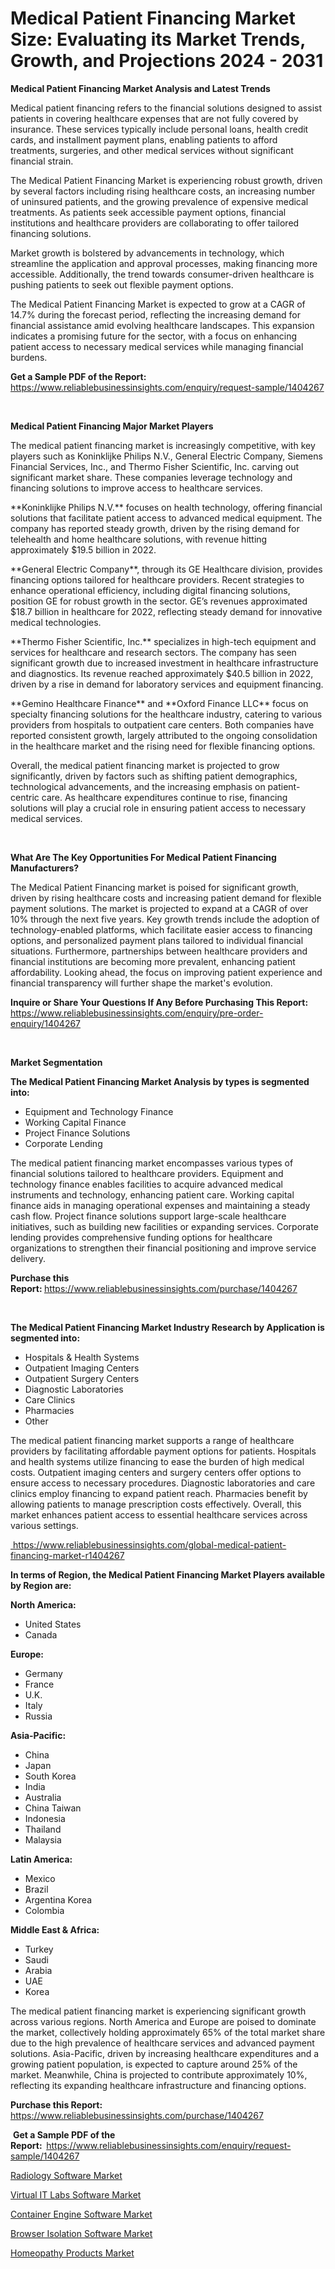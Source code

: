 <p><h1>Medical Patient Financing Market Size: Evaluating its Market Trends, Growth, and Projections 2024 - 2031</h1></p><p><strong>Medical Patient Financing Market Analysis and Latest Trends</strong></p>
<p><p>Medical patient financing refers to the financial solutions designed to assist patients in covering healthcare expenses that are not fully covered by insurance. These services typically include personal loans, health credit cards, and installment payment plans, enabling patients to afford treatments, surgeries, and other medical services without significant financial strain. </p><p>The Medical Patient Financing Market is experiencing robust growth, driven by several factors including rising healthcare costs, an increasing number of uninsured patients, and the growing prevalence of expensive medical treatments. As patients seek accessible payment options, financial institutions and healthcare providers are collaborating to offer tailored financing solutions.</p><p>Market growth is bolstered by advancements in technology, which streamline the application and approval processes, making financing more accessible. Additionally, the trend towards consumer-driven healthcare is pushing patients to seek out flexible payment options. </p><p>The Medical Patient Financing Market is expected to grow at a CAGR of 14.7% during the forecast period, reflecting the increasing demand for financial assistance amid evolving healthcare landscapes. This expansion indicates a promising future for the sector, with a focus on enhancing patient access to necessary medical services while managing financial burdens.</p></p>
<p><strong>Get a Sample PDF of the Report:&nbsp;</strong> <a href="https://www.reliablebusinessinsights.com/enquiry/request-sample/1404267?utm_campaign=1676&utm_medium=2&utm_source=Github&utm_content=ia&utm_term=23102024&utm_id=medical-patient-financing">https://www.reliablebusinessinsights.com/enquiry/request-sample/1404267</a></p>
<p>&nbsp;</p>
<p><strong>Medical Patient Financing Major Market Players</strong></p>
<p><p>The medical patient financing market is increasingly competitive, with key players such as Koninklijke Philips N.V., General Electric Company, Siemens Financial Services, Inc., and Thermo Fisher Scientific, Inc. carving out significant market share. These companies leverage technology and financing solutions to improve access to healthcare services.</p><p>**Koninklijke Philips N.V.** focuses on health technology, offering financial solutions that facilitate patient access to advanced medical equipment. The company has reported steady growth, driven by the rising demand for telehealth and home healthcare solutions, with revenue hitting approximately $19.5 billion in 2022.</p><p>**General Electric Company**, through its GE Healthcare division, provides financing options tailored for healthcare providers. Recent strategies to enhance operational efficiency, including digital financing solutions, position GE for robust growth in the sector. GE’s revenues approximated $18.7 billion in healthcare for 2022, reflecting steady demand for innovative medical technologies.</p><p>**Thermo Fisher Scientific, Inc.** specializes in high-tech equipment and services for healthcare and research sectors. The company has seen significant growth due to increased investment in healthcare infrastructure and diagnostics. Its revenue reached approximately $40.5 billion in 2022, driven by a rise in demand for laboratory services and equipment financing.</p><p>**Gemino Healthcare Finance** and **Oxford Finance LLC** focus on specialty financing solutions for the healthcare industry, catering to various providers from hospitals to outpatient care centers. Both companies have reported consistent growth, largely attributed to the ongoing consolidation in the healthcare market and the rising need for flexible financing options.</p><p>Overall, the medical patient financing market is projected to grow significantly, driven by factors such as shifting patient demographics, technological advancements, and the increasing emphasis on patient-centric care. As healthcare expenditures continue to rise, financing solutions will play a crucial role in ensuring patient access to necessary medical services.</p></p>
<p>&nbsp;</p>
<p><strong>What Are The Key Opportunities For Medical Patient Financing Manufacturers?</strong></p>
<p><p>The Medical Patient Financing market is poised for significant growth, driven by rising healthcare costs and increasing patient demand for flexible payment solutions. The market is projected to expand at a CAGR of over 10% through the next five years. Key growth trends include the adoption of technology-enabled platforms, which facilitate easier access to financing options, and personalized payment plans tailored to individual financial situations. Furthermore, partnerships between healthcare providers and financial institutions are becoming more prevalent, enhancing patient affordability. Looking ahead, the focus on improving patient experience and financial transparency will further shape the market's evolution.</p></p>
<p><strong>Inquire or Share Your Questions If Any Before Purchasing This Report:</strong> <a href="https://www.reliablebusinessinsights.com/enquiry/pre-order-enquiry/1404267?utm_campaign=1676&utm_medium=2&utm_source=Github&utm_content=ia&utm_term=23102024&utm_id=medical-patient-financing">https://www.reliablebusinessinsights.com/enquiry/pre-order-enquiry/1404267</a></p>
<p>&nbsp;</p>
<p><strong>Market Segmentation</strong></p>
<p><strong>The Medical Patient Financing Market Analysis by types is segmented into:</strong></p>
<p><ul><li>Equipment and Technology Finance</li><li>Working Capital Finance</li><li>Project Finance Solutions</li><li>Corporate Lending</li></ul></p>
<p><p>The medical patient financing market encompasses various types of financial solutions tailored to healthcare providers. Equipment and technology finance enables facilities to acquire advanced medical instruments and technology, enhancing patient care. Working capital finance aids in managing operational expenses and maintaining a steady cash flow. Project finance solutions support large-scale healthcare initiatives, such as building new facilities or expanding services. Corporate lending provides comprehensive funding options for healthcare organizations to strengthen their financial positioning and improve service delivery.</p></p>
<p><strong>Purchase this Report:&nbsp;</strong><a href="https://www.reliablebusinessinsights.com/purchase/1404267?utm_campaign=1676&utm_medium=2&utm_source=Github&utm_content=ia&utm_term=23102024&utm_id=medical-patient-financing">https://www.reliablebusinessinsights.com/purchase/1404267</a></p>
<p>&nbsp;</p>
<p><strong>The Medical Patient Financing Market Industry Research by Application is segmented into:</strong></p>
<p><ul><li>Hospitals & Health Systems</li><li>Outpatient Imaging Centers</li><li>Outpatient Surgery Centers</li><li>Diagnostic Laboratories</li><li>Care Clinics</li><li>Pharmacies</li><li>Other</li></ul></p>
<p><p>The medical patient financing market supports a range of healthcare providers by facilitating affordable payment options for patients. Hospitals and health systems utilize financing to ease the burden of high medical costs. Outpatient imaging centers and surgery centers offer options to ensure access to necessary procedures. Diagnostic laboratories and care clinics employ financing to expand patient reach. Pharmacies benefit by allowing patients to manage prescription costs effectively. Overall, this market enhances patient access to essential healthcare services across various settings.</p></p>
<p><a href="https://www.reliablebusinessinsights.com/global-medical-patient-financing-market-r1404267?utm_campaign=1676&utm_medium=2&utm_source=Github&utm_content=ia&utm_term=23102024&utm_id=medical-patient-financing">&nbsp;https://www.reliablebusinessinsights.com/global-medical-patient-financing-market-r1404267</a></p>
<p><strong>In terms of Region, the Medical Patient Financing Market Players available by Region are:</strong></p>
<p>
    <p> <strong> North America: </strong>
        <ul>
            <li>United States</li>
            <li>Canada</li>
        </ul>
        </p> 
    <p> <strong> Europe: </strong>
        <ul>
            <li>Germany</li>
            <li>France</li>
            <li>U.K.</li>
            <li>Italy</li>
            <li>Russia</li>
        </ul>
        </p> 
    <p> <strong> Asia-Pacific: </strong>
        <ul>
            <li>China</li>
            <li>Japan</li>
            <li>South Korea</li>
            <li>India</li>
            <li>Australia</li>
            <li>China Taiwan</li>
            <li>Indonesia</li>
            <li>Thailand</li>
            <li>Malaysia</li>
        </ul>
        </p> 
    <p> <strong> Latin America: </strong>
        <ul>
            <li>Mexico</li>
            <li>Brazil</li>
            <li>Argentina Korea</li>
            <li>Colombia</li>
        </ul>
        </p> 
    <p> <strong> Middle East & Africa: </strong>
        <ul>
            <li>Turkey</li>
            <li>Saudi</li>
            <li>Arabia</li>
            <li>UAE</li>
            <li>Korea</li>
        </ul>
    </p>
    </p>
<p><p>The medical patient financing market is experiencing significant growth across various regions. North America and Europe are poised to dominate the market, collectively holding approximately 65% of the total market share due to the high prevalence of healthcare services and advanced payment solutions. Asia-Pacific, driven by increasing healthcare expenditures and a growing patient population, is expected to capture around 25% of the market. Meanwhile, China is projected to contribute approximately 10%, reflecting its expanding healthcare infrastructure and financing options.</p></p>
<p><strong>Purchase this Report: </strong><a href="https://www.reliablebusinessinsights.com/purchase/1404267?utm_campaign=1676&utm_medium=2&utm_source=Github&utm_content=ia&utm_term=23102024&utm_id=medical-patient-financing">https://www.reliablebusinessinsights.com/purchase/1404267</a></p>
<p>&nbsp;<strong>Get a Sample PDF of the Report:&nbsp;&nbsp;</strong><a href="https://www.reliablebusinessinsights.com/enquiry/request-sample/1404267?utm_campaign=1676&utm_medium=2&utm_source=Github&utm_content=ia&utm_term=23102024&utm_id=medical-patient-financing">https://www.reliablebusinessinsights.com/enquiry/request-sample/1404267</a></p>
<p><strong></strong></p>
<p><p><a href="https://www.linkedin.com/pulse/radiology-software-market-global-regional-analysis-focus-end-qzmxe?utm_campaign=1676&utm_medium=2&utm_source=Github&utm_content=ia&utm_term=23102024&utm_id=medical-patient-financing">Radiology Software Market</a></p><p><a href="https://www.linkedin.com/pulse/evolution-virtual-labs-software-market-key-shifts-from-3yxoe?utm_campaign=1676&utm_medium=2&utm_source=Github&utm_content=ia&utm_term=23102024&utm_id=medical-patient-financing">Virtual IT Labs Software Market</a></p><p><a href="https://www.linkedin.com/pulse/container-engine-software-market-research-report-forecast-dr4ze?utm_campaign=1676&utm_medium=2&utm_source=Github&utm_content=ia&utm_term=23102024&utm_id=medical-patient-financing">Container Engine Software Market</a></p><p><a href="https://www.linkedin.com/pulse/digital-transformation-browser-isolation-software-industry-2zsde?utm_campaign=1676&utm_medium=2&utm_source=Github&utm_content=ia&utm_term=23102024&utm_id=medical-patient-financing">Browser Isolation Software Market</a></p><p><a href="https://github.com/MatthewHernandez403/Market-Research-Report-List-1/blob/main/homeopathy-products-market.md?utm_campaign=1676&utm_medium=2&utm_source=Github&utm_content=ia&utm_term=23102024&utm_id=medical-patient-financing">Homeopathy Products Market</a></p></p>
